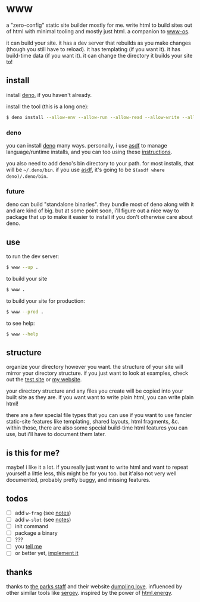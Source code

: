 # www

a "zero-config" static site builder mostly for me. write html to build sites out of html
with minimal tooling and mostly just html. a companion to [www-os](https://github.com/tycobbb/www-os).

it can build your site. it has a dev server that rebuilds as you make changes (though you still have to reload). it has templating (if you want it). it has build-time data (if you want it). it can change the directory it builds your site to!


## install

install [deno](#install-deno), if you haven't already.

install the tool (this is a long one):

```sh
$ deno install --allow-env --allow-run --allow-read --allow-write --allow-net https://deno.land/x/wvvw@0.0.6/www.ts
```

### deno

you can install [deno](https://deno.land/#installation) many ways. personally, i use [asdf](https://github.com/asdf-vm/asdf) to manage language/runtime installs, and you can too using these [instructions](https://github.com/denoland/deno_install#install-and-manage-multiple-versions).

you also need to add deno's bin directory to your path. for most installs, that will be `~/.deno/bin`. if you use [asdf](https://github.com/asdf-vm/asdf), it's going to be `$(asdf where deno)/.deno/bin`.

### future

deno can build "standalone binaries". they bundle most of deno along with it and are kind of big. but
at some point soon, i'll figure out a nice way to package that up to make it easier to install if you don't otherwise
care about deno.

## use

to run the dev server:

```sh
$ www --up .
```

to build your site

```sh
$ www .
```

to build your site for production:

```sh
$ www --prod .
```

to see help:

```sh
$ www --help
```

## structure

organize your directory however you want. the structure of your site will mirror your directory structure. if you just want to look at examples, check out the [test site](./test/fixtures/) or [my website](https://github.com/tycobbb/website).

your directory structure and any files you create will be copied into your built site as they are. if you want want to write plain html, you can write plain html!

there are a few special file types that you can use if you want to use fancier static-site features like templating, shared layouts, html fragments, &c. within those, there are also some special build-time html features you can use, but i'll have to document them later.

## is this for me?

maybe! i like it a lot. if you really just want to write html and want to repeat yourself a little less, this might be for you too. but it'also not very well documented, probably pretty buggy, and missing features.

## todos

- [ ] add `w-frag` (see [notes](./notes.md))
- [ ] add `w-slot` (see [notes](./notes.md))
- [ ] init command
- [ ] package a binary
- [ ] ???
- [ ] you [tell me](https://github.com/tycobbb/www/issues)
- [ ] or better yet, [implement it](https://github.com/tycobbb/www/compare)

## thanks

thanks to [the parks staff](https://twitter.com/theparksstaff) and their website [dumpling.love](https://dumpling.love). influenced by other similar tools like [sergey](https://github.com/trys/sergey). inspired by the power of [html.energy](https://html.energy).
